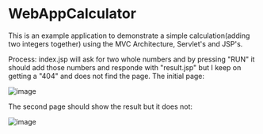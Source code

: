 # WebAppCalculator

This is an example application to demonstrate a simple calculation(adding two integers together) using the MVC Architecture, Servlet's and JSP's.

Process: 
index.jsp will ask for two whole numbers and by pressing "RUN" it should add those numbers and responde with "result.jsp" but I keep on getting a "404" and does not find the page.
The initial page: 

![image](https://user-images.githubusercontent.com/40022621/146069305-94bd3c69-b4a0-4466-a116-c891148f219d.png)

The second page should show the result but it does not: 

![image](https://user-images.githubusercontent.com/40022621/146069394-ed79d318-ce79-4080-9b6a-25155e08b9fc.png)


